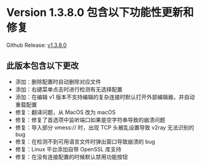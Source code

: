 # Version 1.3.8.0 包含以下功能性更新和修复

Github Release: [v1.3.8.0](https://github.com/lhy0403/Qv2ray/releases/tag/v1.3.8.0)

## 此版本包含以下更改

- 添加：删除配置时自动删除对应文件
- 添加：右键菜单点击时进行检测有无选择配置
- 添加：在编辑 v1 版本不支持编辑的复杂连接时默认打开外部编辑器，并自动重载配置
- 修复：翻译问题，从 MacOS 改为 macOS
- 修复：修复了首选项中监听端口如果是空字符串导致的崩溃问题
- 修复：导入部分 vmess:// 时，出现 TCP 头被乱设置导致 v2ray 无法识别的 bug
- 修复：在检测不到可用语言文件时弹出窗口导致崩溃的 bug
- 修复：Linux 平台添加自带 OpenSSL 库支持
- 修复：在没有连接配置的时候默认禁用功能按钮
